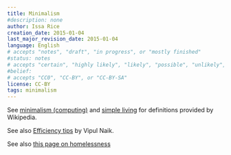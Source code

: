 ```yaml
---
title: Minimalism
#description: none
author: Issa Rice
creation_date: 2015-01-04
last_major_revision_date: 2015-01-04
language: English
# accepts "notes", "draft", "in progress", or "mostly finished"
#status: notes
# accepts "certain", "highly likely", "likely", "possible", "unlikely", "highly unlikely", "remote", "impossible", "log", "emotional", or "fiction"
#belief: 
# accepts "CC0", "CC-BY", or "CC-BY-SA"
license: CC-BY
tags: minimalism
---
```


See [minimalism (computing)](!w) and [simple living](!w) for definitions provided by Wikipedia.

See also [Efficiency tips](http://vipulnaik.com/efficiency-tips/)<!--(https://archive.today/ampm1)--> by Vipul Naik.

See also [this page on homelessness](https://raw.githubusercontent.com/gwern/gwern.net/a3b2b5d6c69f2fb548b412c2261ff23ad8a007ea/homelessness.page)<!--(https://archive.today/DG3Wd)-->
